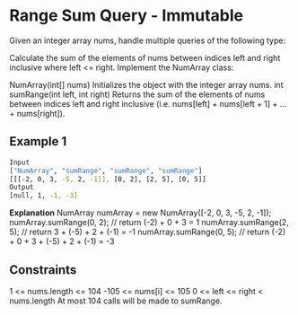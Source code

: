 # Range Sum Query - Immutable

Given an integer array nums, handle multiple queries of the following type:

Calculate the sum of the elements of nums between indices left and right inclusive where left <= right.
Implement the NumArray class:

NumArray(int[] nums) Initializes the object with the integer array nums.
int sumRange(int left, int right) Returns the sum of the elements of nums between indices left and right inclusive (i.e. nums[left] + nums[left + 1] + ... + nums[right]).

## Example 1

```bash
Input
["NumArray", "sumRange", "sumRange", "sumRange"]
[[[-2, 0, 3, -5, 2, -1]], [0, 2], [2, 5], [0, 5]]
Output
[null, 1, -1, -3]
```

**Explanation**
NumArray numArray = new NumArray([-2, 0, 3, -5, 2, -1]);
numArray.sumRange(0, 2); // return (-2) + 0 + 3 = 1
numArray.sumRange(2, 5); // return 3 + (-5) + 2 + (-1) = -1
numArray.sumRange(0, 5); // return (-2) + 0 + 3 + (-5) + 2 + (-1) = -3

## Constraints

1 <= nums.length <= 104
-105 <= nums[i] <= 105
0 <= left <= right < nums.length
At most 104 calls will be made to sumRange.
